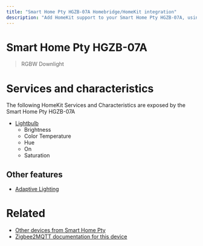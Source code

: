 ```yaml
---
title: "Smart Home Pty HGZB-07A Homebridge/HomeKit integration"
description: "Add HomeKit support to your Smart Home Pty HGZB-07A, using Homebridge, Zigbee2MQTT and homebridge-z2m."
---
```

<!---
This file has been GENERATED using src/docgen/docgen.ts
DO NOT EDIT THIS FILE MANUALLY!
-->
# Smart Home Pty HGZB-07A
> RGBW Downlight


# Services and characteristics
The following HomeKit Services and Characteristics are exposed by
the Smart Home Pty HGZB-07A

* [Lightbulb](../../light.md)
  * Brightness
  * Color Temperature
  * Hue
  * On
  * Saturation

## Other features
* [Adaptive Lighting](../../light.md)

# Related
* [Other devices from Smart Home Pty](../index.md#smart_home_pty)
* [Zigbee2MQTT documentation for this device](https://www.zigbee2mqtt.io/devices/HGZB-07A.html)